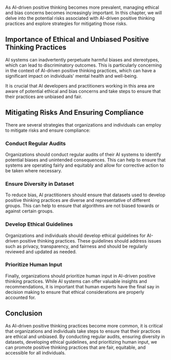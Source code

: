 
As AI-driven positive thinking becomes more prevalent, managing ethical and bias concerns becomes increasingly important. In this chapter, we will delve into the potential risks associated with AI-driven positive thinking practices and explore strategies for mitigating those risks.

Importance of Ethical and Unbiased Positive Thinking Practices
--------------------------------------------------------------

AI systems can inadvertently perpetuate harmful biases and stereotypes, which can lead to discriminatory outcomes. This is particularly concerning in the context of AI-driven positive thinking practices, which can have a significant impact on individuals' mental health and well-being.

It is crucial that AI developers and practitioners working in this area are aware of potential ethical and bias concerns and take steps to ensure that their practices are unbiased and fair.

Mitigating Risks And Ensuring Compliance
----------------------------------------

There are several strategies that organizations and individuals can employ to mitigate risks and ensure compliance:

### Conduct Regular Audits

Organizations should conduct regular audits of their AI systems to identify potential biases and unintended consequences. This can help to ensure that systems are operating fairly and equitably and allow for corrective action to be taken where necessary.

### Ensure Diversity in Dataset

To reduce bias, AI practitioners should ensure that datasets used to develop positive thinking practices are diverse and representative of different groups. This can help to ensure that algorithms are not biased towards or against certain groups.

### Develop Ethical Guidelines

Organizations and individuals should develop ethical guidelines for AI-driven positive thinking practices. These guidelines should address issues such as privacy, transparency, and fairness and should be regularly reviewed and updated as needed.

### Prioritize Human Input

Finally, organizations should prioritize human input in AI-driven positive thinking practices. While AI systems can offer valuable insights and recommendations, it is important that human experts have the final say in decision making to ensure that ethical considerations are properly accounted for.

Conclusion
----------

As AI-driven positive thinking practices become more common, it is critical that organizations and individuals take steps to ensure that their practices are ethical and unbiased. By conducting regular audits, ensuring diversity in datasets, developing ethical guidelines, and prioritizing human input, we can promote positive thinking practices that are fair, equitable, and accessible for all individuals.
